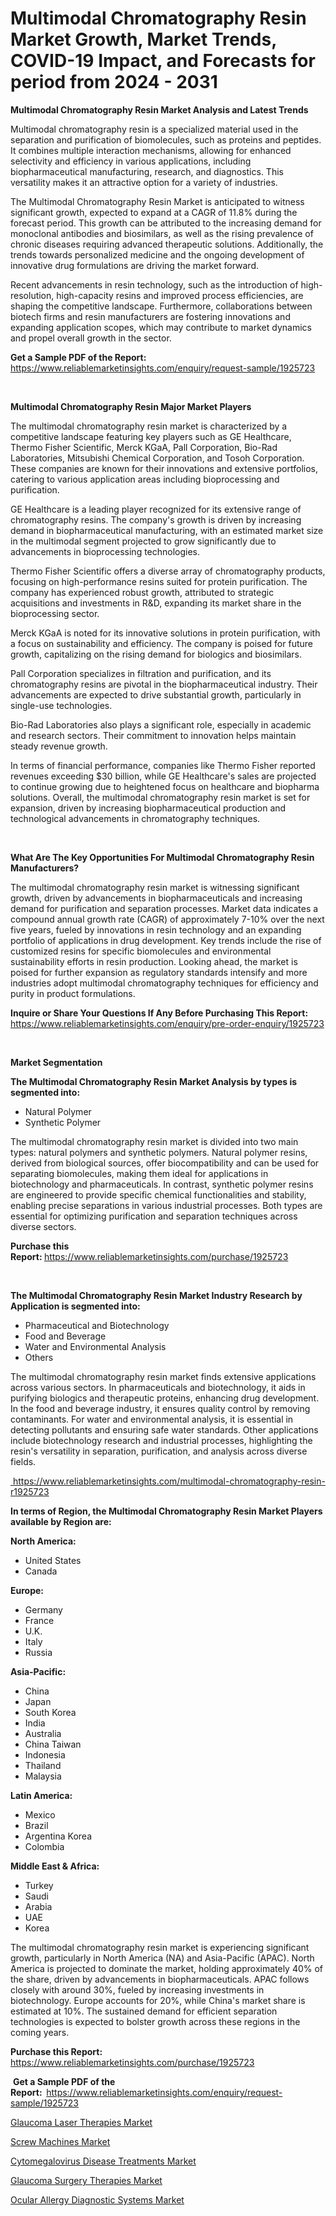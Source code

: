 <p><h1>Multimodal Chromatography Resin Market Growth, Market Trends, COVID-19 Impact, and Forecasts for period from 2024 - 2031</h1></p><p><strong>Multimodal Chromatography Resin Market Analysis and Latest Trends</strong></p>
<p><p>Multimodal chromatography resin is a specialized material used in the separation and purification of biomolecules, such as proteins and peptides. It combines multiple interaction mechanisms, allowing for enhanced selectivity and efficiency in various applications, including biopharmaceutical manufacturing, research, and diagnostics. This versatility makes it an attractive option for a variety of industries.</p><p>The Multimodal Chromatography Resin Market is anticipated to witness significant growth, expected to expand at a CAGR of 11.8% during the forecast period. This growth can be attributed to the increasing demand for monoclonal antibodies and biosimilars, as well as the rising prevalence of chronic diseases requiring advanced therapeutic solutions. Additionally, the trends towards personalized medicine and the ongoing development of innovative drug formulations are driving the market forward.</p><p>Recent advancements in resin technology, such as the introduction of high-resolution, high-capacity resins and improved process efficiencies, are shaping the competitive landscape. Furthermore, collaborations between biotech firms and resin manufacturers are fostering innovations and expanding application scopes, which may contribute to market dynamics and propel overall growth in the sector.</p></p>
<p><strong>Get a Sample PDF of the Report:&nbsp;</strong> <a href="https://www.reliablemarketinsights.com/enquiry/request-sample/1925723?utm_campaign=1400&utm_medium=2&utm_source=Github&utm_content=ia&utm_term=24102024&utm_id=multimodal-chromatography-resin">https://www.reliablemarketinsights.com/enquiry/request-sample/1925723</a></p>
<p>&nbsp;</p>
<p><strong>Multimodal Chromatography Resin Major Market Players</strong></p>
<p><p>The multimodal chromatography resin market is characterized by a competitive landscape featuring key players such as GE Healthcare, Thermo Fisher Scientific, Merck KGaA, Pall Corporation, Bio-Rad Laboratories, Mitsubishi Chemical Corporation, and Tosoh Corporation. These companies are known for their innovations and extensive portfolios, catering to various application areas including bioprocessing and purification.</p><p>GE Healthcare is a leading player recognized for its extensive range of chromatography resins. The company's growth is driven by increasing demand in biopharmaceutical manufacturing, with an estimated market size in the multimodal segment projected to grow significantly due to advancements in bioprocessing technologies.</p><p>Thermo Fisher Scientific offers a diverse array of chromatography products, focusing on high-performance resins suited for protein purification. The company has experienced robust growth, attributed to strategic acquisitions and investments in R&D, expanding its market share in the bioprocessing sector.</p><p>Merck KGaA is noted for its innovative solutions in protein purification, with a focus on sustainability and efficiency. The company is poised for future growth, capitalizing on the rising demand for biologics and biosimilars.</p><p>Pall Corporation specializes in filtration and purification, and its chromatography resins are pivotal in the biopharmaceutical industry. Their advancements are expected to drive substantial growth, particularly in single-use technologies.</p><p>Bio-Rad Laboratories also plays a significant role, especially in academic and research sectors. Their commitment to innovation helps maintain steady revenue growth.</p><p>In terms of financial performance, companies like Thermo Fisher reported revenues exceeding $30 billion, while GE Healthcare's sales are projected to continue growing due to heightened focus on healthcare and biopharma solutions. Overall, the multimodal chromatography resin market is set for expansion, driven by increasing biopharmaceutical production and technological advancements in chromatography techniques.</p></p>
<p>&nbsp;</p>
<p><strong>What Are The Key Opportunities For Multimodal Chromatography Resin Manufacturers?</strong></p>
<p><p>The multimodal chromatography resin market is witnessing significant growth, driven by advancements in biopharmaceuticals and increasing demand for purification and separation processes. Market data indicates a compound annual growth rate (CAGR) of approximately 7-10% over the next five years, fueled by innovations in resin technology and an expanding portfolio of applications in drug development. Key trends include the rise of customized resins for specific biomolecules and environmental sustainability efforts in resin production. Looking ahead, the market is poised for further expansion as regulatory standards intensify and more industries adopt multimodal chromatography techniques for efficiency and purity in product formulations.</p></p>
<p><strong>Inquire or Share Your Questions If Any Before Purchasing This Report:</strong> <a href="https://www.reliablemarketinsights.com/enquiry/pre-order-enquiry/1925723?utm_campaign=1400&utm_medium=2&utm_source=Github&utm_content=ia&utm_term=24102024&utm_id=multimodal-chromatography-resin">https://www.reliablemarketinsights.com/enquiry/pre-order-enquiry/1925723</a></p>
<p>&nbsp;</p>
<p><strong>Market Segmentation</strong></p>
<p><strong>The Multimodal Chromatography Resin Market Analysis by types is segmented into:</strong></p>
<p><ul><li>Natural Polymer</li><li>Synthetic Polymer</li></ul></p>
<p><p>The multimodal chromatography resin market is divided into two main types: natural polymers and synthetic polymers. Natural polymer resins, derived from biological sources, offer biocompatibility and can be used for separating biomolecules, making them ideal for applications in biotechnology and pharmaceuticals. In contrast, synthetic polymer resins are engineered to provide specific chemical functionalities and stability, enabling precise separations in various industrial processes. Both types are essential for optimizing purification and separation techniques across diverse sectors.</p></p>
<p><strong>Purchase this Report:&nbsp;</strong><a href="https://www.reliablemarketinsights.com/purchase/1925723?utm_campaign=1400&utm_medium=2&utm_source=Github&utm_content=ia&utm_term=24102024&utm_id=multimodal-chromatography-resin">https://www.reliablemarketinsights.com/purchase/1925723</a></p>
<p>&nbsp;</p>
<p><strong>The Multimodal Chromatography Resin Market Industry Research by Application is segmented into:</strong></p>
<p><ul><li>Pharmaceutical and Biotechnology</li><li>Food and Beverage</li><li>Water and Environmental Analysis</li><li>Others</li></ul></p>
<p><p>The multimodal chromatography resin market finds extensive applications across various sectors. In pharmaceuticals and biotechnology, it aids in purifying biologics and therapeutic proteins, enhancing drug development. In the food and beverage industry, it ensures quality control by removing contaminants. For water and environmental analysis, it is essential in detecting pollutants and ensuring safe water standards. Other applications include biotechnology research and industrial processes, highlighting the resin's versatility in separation, purification, and analysis across diverse fields.</p></p>
<p><a href="https://www.reliablemarketinsights.com/multimodal-chromatography-resin-r1925723?utm_campaign=1400&utm_medium=2&utm_source=Github&utm_content=ia&utm_term=24102024&utm_id=multimodal-chromatography-resin">&nbsp;https://www.reliablemarketinsights.com/multimodal-chromatography-resin-r1925723</a></p>
<p><strong>In terms of Region, the Multimodal Chromatography Resin Market Players available by Region are:</strong></p>
<p>
    <p> <strong> North America: </strong>
        <ul>
            <li>United States</li>
            <li>Canada</li>
        </ul>
        </p> 
    <p> <strong> Europe: </strong>
        <ul>
            <li>Germany</li>
            <li>France</li>
            <li>U.K.</li>
            <li>Italy</li>
            <li>Russia</li>
        </ul>
        </p> 
    <p> <strong> Asia-Pacific: </strong>
        <ul>
            <li>China</li>
            <li>Japan</li>
            <li>South Korea</li>
            <li>India</li>
            <li>Australia</li>
            <li>China Taiwan</li>
            <li>Indonesia</li>
            <li>Thailand</li>
            <li>Malaysia</li>
        </ul>
        </p> 
    <p> <strong> Latin America: </strong>
        <ul>
            <li>Mexico</li>
            <li>Brazil</li>
            <li>Argentina Korea</li>
            <li>Colombia</li>
        </ul>
        </p> 
    <p> <strong> Middle East & Africa: </strong>
        <ul>
            <li>Turkey</li>
            <li>Saudi</li>
            <li>Arabia</li>
            <li>UAE</li>
            <li>Korea</li>
        </ul>
    </p>
    </p>
<p><p>The multimodal chromatography resin market is experiencing significant growth, particularly in North America (NA) and Asia-Pacific (APAC). North America is projected to dominate the market, holding approximately 40% of the share, driven by advancements in biopharmaceuticals. APAC follows closely with around 30%, fueled by increasing investments in biotechnology. Europe accounts for 20%, while China's market share is estimated at 10%. The sustained demand for efficient separation technologies is expected to bolster growth across these regions in the coming years.</p></p>
<p><strong>Purchase this Report: </strong><a href="https://www.reliablemarketinsights.com/purchase/1925723?utm_campaign=1400&utm_medium=2&utm_source=Github&utm_content=ia&utm_term=24102024&utm_id=multimodal-chromatography-resin">https://www.reliablemarketinsights.com/purchase/1925723</a></p>
<p>&nbsp;<strong>Get a Sample PDF of the Report:&nbsp;&nbsp;</strong><a href="https://www.reliablemarketinsights.com/enquiry/request-sample/1925723?utm_campaign=1400&utm_medium=2&utm_source=Github&utm_content=ia&utm_term=24102024&utm_id=multimodal-chromatography-resin">https://www.reliablemarketinsights.com/enquiry/request-sample/1925723</a></p>
<p><strong></strong></p>
<p><p><a href="https://www.linkedin.com/pulse/glaucoma-laser-therapies-industry-sector-market-dynamics-djmqc?utm_campaign=1400&utm_medium=2&utm_source=Github&utm_content=ia&utm_term=24102024&utm_id=multimodal-chromatography-resin">Glaucoma Laser Therapies Market</a></p><p><a href="https://issuu.com/reportprime-2/docs/screw-machines-market-size-2030.ppt_7c642541b2442a?utm_campaign=1400&utm_medium=2&utm_source=Github&utm_content=ia&utm_term=24102024&utm_id=multimodal-chromatography-resin">Screw Machines Market</a></p><p><a href="https://www.linkedin.com/pulse/global-cytomegalovirus-disease-treatments-market-analysis-ptsyc?utm_campaign=1400&utm_medium=2&utm_source=Github&utm_content=ia&utm_term=24102024&utm_id=multimodal-chromatography-resin">Cytomegalovirus Disease Treatments Market</a></p><p><a href="https://www.linkedin.com/pulse/glaucoma-surgery-therapies-market-trends-detailed-study-its-dxhhc?utm_campaign=1400&utm_medium=2&utm_source=Github&utm_content=ia&utm_term=24102024&utm_id=multimodal-chromatography-resin">Glaucoma Surgery Therapies Market</a></p><p><a href="https://www.linkedin.com/pulse/ocular-allergy-diagnostic-systems-market-global-share-ranking-jqrjc?utm_campaign=1400&utm_medium=2&utm_source=Github&utm_content=ia&utm_term=24102024&utm_id=multimodal-chromatography-resin">Ocular Allergy Diagnostic Systems Market</a></p></p>